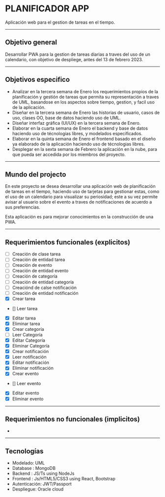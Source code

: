 # PLANIFICADOR APP

Aplicación web para el gestion de tareas en el tiempo.

---

## Objetivo general

Desarrollar PWA para la gestion de tareas diarias a traves del uso de un calendario, con objetivo de despliege, antes del 13 de febrero 2023.

---

## Objetivos especifico

- Analizar en la tercera semana de Enero los requerimientos propios de la planificación y gestión de tareas que permita su representación a traves de UML, basandose en los aspectos sobre tiempo, gestion, y facil uso de la aplicación.
- Diseñar en la tercera semana de Enero las historias de usuario, casos de uso, clases OO, base de datos haciendo uso de UML.
- Diseñar interfaz gráfica (UI/UX) en la tercera semana de Enero.
- Elaborar en la cuarta semana de Enero el backend y base de datos haciendo uso de técnologias libres, y modelados especificados.
- Elaborar en la quinta semana de Enero el frontend basado en el diseño ya elaborado de la aplicación haciendo uso de técnologias libres.
- Desplegar en la sexta semana de Febrero la aplicación en la nube, para que pueda ser accedida por los miembros del proyecto.

---

## Mundo del projecto

En este proyecto se desea desarrollar una aplicación web de planificación de tareas en el tiempo, haciendo uso de tarjetas para gestionar estas, como el uso de un calendario para visualizar su periosidad; este a su vez permite avisar al usuario sobre el evento a traves de notificaciones de acuerdo a sus preferencias.

Esta aplicación es para mejorar conocimientos en la construcción de una PWA.

---

## Requerimientos funcionales (explicitos)

- [ ] Creación de clase tarea
- [ ] Creación de entidad tarea
- [ ] Creación de evento
- [ ] Creación de entidad evento
- [ ] Creación de categoría
- [ ] Creación de entidad categoría
- [ ] Creaciónd de calse notificación
- [ ] Creación de entidad notificación
- [x] Crear tarea
- [] Leer tarea
- [x] Editar tarea
- [x] Eliminar tarea
- [x] Crear categoría
- [ ] Leer Categoría
- [x] Editar Categoría
- [x] Eliminar Categoría
- [x] Crear notificación
- [x] Leer notificación
- [x] Editar notificación
- [x] Eliminar notificación
- [x] Crear evento
- [] Leer evento
- [x] Editar evento
- [x] Eliminar evento

---

## Requerimientos no funcionales (implicitos)

-

---

## Tecnologías

- Modelado: UML
- Database : MongoDB
- Backend : JS/Ts using NodeJs
- Frontend : Js/HTML5/CSS3 using React, Bootstrap
- Autenticación: JWT/Passport
- Despliegue: Oracle cloud
